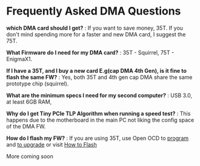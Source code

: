 # Frequently Asked DMA Questions

__which DMA card should I get?__
: If you want to save money, 35T. If you don't mind spending more for a faster and new DMA card, I suggest the 75T.

__What Firmware do I need for my DMA card?__
: 35T - Squirrel,  75T - EnigmaX1.

__If I have a 35T, and I buy a new card E.g(cap DMA 4th Gen), is it fine to flash the same FW?__
: Yes, both 35T and 4th gen cap DMA share the same prototype chip (squirrel).

__What are the minimum specs I need for my second computer?__
: USB 3.0, at least 6GB RAM, 

__Why do I get Tiny PCIe TLP Algorithm when running a speed test?__
: This happens due to the motherboard in the main PC not liking the config space of the DMA FW.

__How do I flash my FW?__
: If you are using 35T, use Open OCD to [program](https://docs.lambdaconcept.com/screamer/programming.html) and [to upgrade](https://docs.lambdaconcept.com/screamer/openocd.html) or visit [How to Flash](https://github.com/Rakeshmonkee/DMA/tree/main/How%20to%20Flash)


More coming soon
